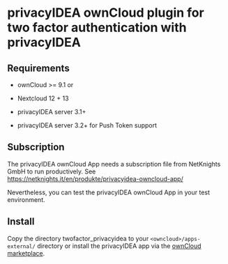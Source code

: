 # privacyIDEA ownCloud plugin for two factor authentication with privacyIDEA

## Requirements

* ownCloud >= 9.1 or
* Nextcloud 12 + 13

* privacyIDEA server 3.1+
* privacyIDEA server 3.2+ for Push Token support

## Subscription

The privacyIDEA ownCloud App needs a subscription file from NetKnights GmbH to run productively.
See https://netknights.it/en/produkte/privacyidea-owncloud-app/

Nevertheless, you can test the privacyIDEA ownCloud App in your test environment.

## Install

Copy the directory twofactor_privacyidea to your ``<owncloud>/apps-external/`` directory
or install the privacyIDEA app via the [ownCloud marketplace](https://marketplace.owncloud.com/apps/twofactor_privacyidea).
